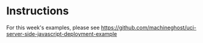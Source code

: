 # Instructions

For this week's examples, please see https://github.com/machineghost/uci-server-side-javascript-deployment-example
